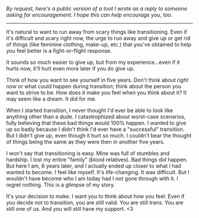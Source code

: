 *By request, here's a public version of a toot I wrote as a reply to someone asking for encouragement. I hope this can help encourage you, too.*

---

It's natural to want to run away from scary things like transitioning. Even if it's difficult and scary right now, the urge to run away and give up or get rid of things (like feminine clothing, make-up, etc.) that you've obtained to help you feel better is a fight-or-flight response.

It sounds so much easier to give up, but from my experience...even if it hurts now, it'll hurt even more later if you do give up.

Think of how you want to see yourself in five years. Don't think about *right now* or what *could* happen during transition; think about the person you want to strive to be. How does it make you feel when you think about it? It may seem like a dream. It did for me.

When I started transition, I never thought I'd ever be able to look like anything other than a dude. I catastrophized about worst-case scenarios, fully believing that these bad things would 100% happen. I wanted to give up so badly because I didn't think I'd ever have a "successful" transition. But I didn't give up, even though it hurt so much. I couldn't bear the thought of things being the same as they were then in another five years.

I won't say that transitioning is easy. Mine was full of stumbles and hardship. I lost my entire "family" (blood relatives). Bad things did happen. But here I am, 6 years later, and I actually ended up closer to what I had wanted to become. I feel like myself. It's life-changing. It was difficult. But I wouldn't have become who I am today had I not gone through with it. I regret nothing. This is a glimpse of my story.

It's your decision to make. I want you to think about how you feel. Even if you decide not to transition, you are still valid. You are still trans. You are still one of us. And you will still have my support. <3